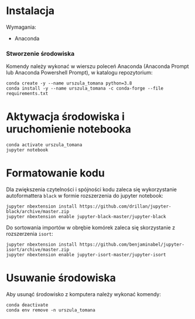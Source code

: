# Instalacja

Wymagania:

* Anaconda

### Stworzenie środowiska

Komendy należy wykonać w wierszu poleceń Anaconda (Anaconda Prompt lub Anaconda Powershell Prompt), w katalogu repozytorium:

    conda create -y --name urszula_tomana python=3.8
    conda install -y --name urszula_tomana -c conda-forge --file requirements.txt

# Aktywacja środowiska i uruchomienie notebooka

    conda activate urszula_tomana
    jupyter notebook

# Formatowanie kodu

Dla zwiększenia czytelności i spójności kodu zaleca się wykorzystanie autoformattera `black` w formie rozszerzenia do jupyter notebook:

    jupyter nbextension install https://github.com/drillan/jupyter-black/archive/master.zip
    jupyter nbextension enable jupyter-black-master/jupyter-black

Do sortowania importów w obrębie komórek zaleca się skorzystanie z rozszerzenia `isort`:

    jupyter nbextension install https://github.com/benjaminabel/jupyter-isort/archive/master.zip
    jupyter nbextension enable jupyter-isort-master/jupyter-isort

# Usuwanie środowiska

Aby usunąć środowisko z komputera należy wykonać komendy:

    conda deactivate
    conda env remove -n urszula_tomana